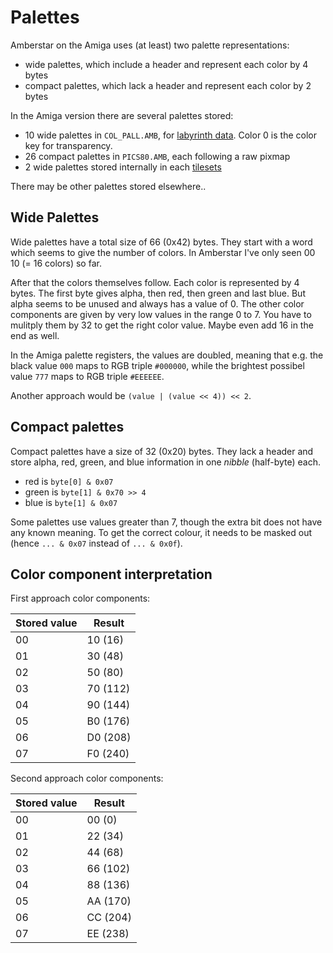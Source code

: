 # Palettes

Amberstar on the Amiga uses (at least) two palette representations:
- wide palettes, which include a header and represent each color by 4 bytes
- compact palettes, which lack a header and represent each color by 2 bytes

In the Amiga version there are several palettes stored:
- 10 wide palettes in `COL_PALL.AMB`, for [labyrinth data](LabData.md).  Color 0 is the color key for transparency.
- 26 compact palettes in `PICS80.AMB`, each following a raw pixmap
- 2 wide palettes stored internally in each [tilesets](IconData.md)

There may be other palettes stored elsewhere..

## Wide Palettes

Wide palettes have a total size of 66 (0x42) bytes. They start with a word which seems to give the number of colors. In Amberstar I've only seen 00 10 (= 16 colors) so far.

After that the colors themselves follow. Each color is represented by 4 bytes. The first byte gives alpha, then red, then green and last blue. But alpha seems to be unused and always has a value of 0. The other color components are given by very low values in the range 0 to 7. You have to mulitply them by 32 to get the right color value. Maybe even add 16 in the end as well.

In the Amiga palette registers, the values are doubled, meaning that e.g. the black value `000` maps to RGB triple `#000000`, while the brightest possibel value `777` maps to RGB triple `#EEEEEE`.

Another approach would be `(value | (value << 4)) << 2`.

## Compact palettes

Compact palettes have a size of 32 (0x20) bytes.  They lack a header and store alpha, red, green, and blue information in one _nibble_ (half-byte) each.
- red is `byte[0] & 0x07`
- green is `byte[1] & 0x70 >> 4`
- blue is `byte[1] & 0x07`

Some palettes use values greater than 7, though the extra bit does not have any known meaning.
To get the correct colour, it needs to be masked out (hence `... & 0x07` instead of `... & 0x0f`).

## Color component interpretation

First approach color components:

Stored value | Result
--- | ---
00 | 10 (16)
01 | 30 (48)
02 | 50 (80)
03 | 70 (112)
04 | 90 (144)
05 | B0 (176)
06 | D0 (208)
07 | F0 (240)

Second approach color components:

Stored value | Result
--- | ---
00 | 00 (0)
01 | 22 (34)
02 | 44 (68)
03 | 66 (102)
04 | 88 (136)
05 | AA (170)
06 | CC (204)
07 | EE (238)

